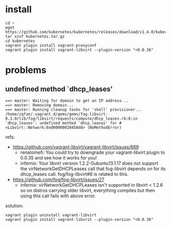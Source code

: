 # install

~~~
cd ~
wget https://github.com/kubernetes/kubernetes/releases/download/v1.4.0/kubernetes.tar.gz
tar xzvf kubernetes.tar.gz
cd kubernetes
vagrant plugin install vagrant-proxyconf
vagrant plugin install vagrant-libvirt --plugin-version "<0.0.36"
~~~

# problems

## undefined method `dhcp_leases'

~~~
==> master: Waiting for domain to get an IP address...
==> master: Removing domain...
==> master: Running cleanup tasks for 'shell' provisioner...
/home/zqfan/.vagrant.d/gems/gems/fog-libvirt-0.3.0/lib/fog/libvirt/requests/compute/dhcp_leases.rb:8:in `dhcp_leases': undefined method `dhcp_leases' for #<Libvirt::Network:0x000000020458d8> (NoMethodError)
~~~

refs:

* https://github.com/vagrant-libvirt/vagrant-libvirt/issues/669
  * renatomefi: You could try to downgrade your vagrant-libvirt plugin to 0.0.35 and see how it works for you!
  * infernix: Your libvirt version 1.2.2-0ubuntu13.1.17 does not support the virNetworkGetDHCPLeases call that fog-libvirt depends on for its dhcp_leases call. fog/fog-libvirt#8 is related to this.
* https://github.com/fog/fog-libvirt/issues/27
  * infernix: virNetworkGetDHCPLeases isn't supported in libvirt < 1.2.6 so on distros carrying older libvirt, everything compiles but then using this call fails with above error.

solution:

~~~
vagrant plugin uninstall vagrant-libvirt
vagrant plugin install vagrant-libvrit --plugin-version "<0.0.36"
~~~
